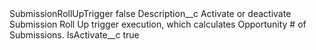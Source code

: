 <?xml version="1.0" encoding="UTF-8"?>
<CustomMetadata xmlns="http://soap.sforce.com/2006/04/metadata" xmlns:xsi="http://www.w3.org/2001/XMLSchema-instance" xmlns:xsd="http://www.w3.org/2001/XMLSchema">
    <label>SubmissionRollUpTrigger</label>
    <protected>false</protected>
    <values>
        <field>Description__c</field>
        <value xsi:type="xsd:string">Activate or deactivate Submission Roll Up trigger execution, which calculates Opportunity # of Submissions.</value>
    </values>
    <values>
        <field>IsActivate__c</field>
        <value xsi:type="xsd:boolean">true</value>
    </values>
</CustomMetadata>
